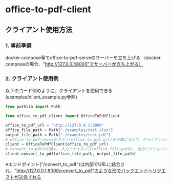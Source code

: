 # office-to-pdf-client

## クライアント使用方法

### 1. 事前準備
docker compose等でoffice-to-pdf-serveのサーバーを立ち上げる
（docker composeの場合、"http://127.0.0.1:8000"でサーバーが立ち上がる）

### 2. クライアント使用例
以下のコード例のように、クライアントを使用できる (examples/client_example.py参照)

```python
from pathlib import Path

from office_to_pdf_client import OfficeToPdfClient

office_to_pdf_url = "http://127.0.0.1:8000"
office_file_path = Path("./examples/test.xlsx")
output_file_path = Path("./examples/test.pdf")
# office-to-pdf-serveのホスト(office_to_pdf_url)を引数に与えて、クライアントのインスタンスを作成
client = OfficeToPdfClient(office_to_pdf_url)
# convert_to_pdfの引数に、入力ファイルパス(office_file_path), 出力ファイルパス(output_file_path)を与えて、対象のファイルをPDFに変換
client.convert_to_pdf(office_file_path, output_file_path)
```

※エンドポイント("/convert_to_pdf")は内部でURLに結合され、"http://127.0.0.1:8000/convert_to_pdf"のような形でバックエンドへリクエストが送信される